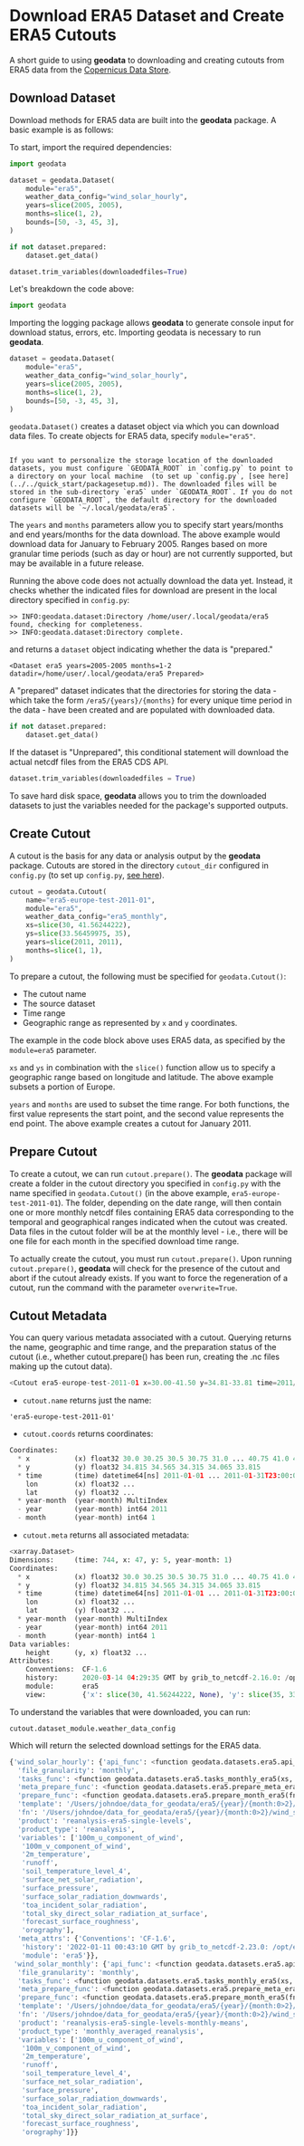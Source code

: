# Download ERA5 Dataset and Create ERA5 Cutouts

A short guide to using **geodata** to downloading and creating cutouts from ERA5 data from the [Copernicus Data Store](https://cds.climate.copernicus.eu/).

## Download Dataset

Download methods for ERA5 data are built into the **geodata** package.  A basic example is as follows:


To start, import the required dependencies:

```python
import geodata

dataset = geodata.Dataset(
    module="era5",
    weather_data_config="wind_solar_hourly",
    years=slice(2005, 2005),
    months=slice(1, 2),
    bounds=[50, -3, 45, 3],
)

if not dataset.prepared:
    dataset.get_data()

dataset.trim_variables(downloadedfiles=True)
```

Let's breakdown the code above:

```python
import geodata
```
Importing the logging package allows **geodata** to generate console input for download status, errors, etc.
Importing geodata is necessary to run **geodata**.

```python
dataset = geodata.Dataset(
    module="era5",
    weather_data_config="wind_solar_hourly",
    years=slice(2005, 2005),
    months=slice(1, 2),
    bounds=[50, -3, 45, 3],
)
```

`geodata.Dataset()` creates a dataset object via which you can download data files.  To create objects for ERA5 data, specify `module="era5"`.

```{note}

If you want to personalize the storage location of the downloaded datasets, you must configure `GEODATA_ROOT` in `config.py` to point to a directory on your local machine  (to set up `config.py`, [see here](../../quick_start/packagesetup.md)). The downloaded files will be stored in the sub-directory `era5` under `GEODATA_ROOT`. If you do not configure `GEODATA_ROOT`, the default directory for the downloaded datasets will be `~/.local/geodata/era5`.
```

The `years` and `months` parameters allow you to specify start years/months and end years/months for the data download.  The above example would download data for January to February 2005.  Ranges based on more granular time periods (such as day or hour) are not currently supported, but may be available in a future release.

Running the above code does not actually download the data yet.  Instead, it checks whether the indicated files for download are present in the local directory specified in `config.py`:

```
>> INFO:geodata.dataset:Directory /home/user/.local/geodata/era5 found, checking for completeness.
>> INFO:geodata.dataset:Directory complete.
```

and returns a `dataset` object indicating whether the data is "prepared."

```
<Dataset era5 years=2005-2005 months=1-2 datadir=/home/user/.local/geodata/era5 Prepared>
```

A "prepared" dataset indicates that the directories for storing the data - which take the form `/era5/{years}/{months}` for every unique time period in the data - have been created and are populated with downloaded data.

```python
if not dataset.prepared:
    dataset.get_data()
```
If the dataset is "Unprepared", this conditional statement will download the actual netcdf files from the ERA5 CDS API.


```python
dataset.trim_variables(downloadedfiles = True)
```
To save hard disk space, **geodata** allows you to trim the downloaded datasets to just the variables needed for the package's supported outputs.

## Create Cutout

A cutout is the basis for any data or analysis output by the **geodata** package.  Cutouts are stored in the directory `cutout_dir` configured in `config.py` (to set up `config.py`, [see here](../../quick_start/packagesetup.md)).

```python
cutout = geodata.Cutout(
    name="era5-europe-test-2011-01",
    module="era5",
    weather_data_config="era5_monthly",
    xs=slice(30, 41.56244222),
    ys=slice(33.56459975, 35),
    years=slice(2011, 2011),
    months=slice(1, 1),
)
```

To prepare a cutout, the following must be specified for `geodata.Cutout()`:

* The cutout name
* The source dataset
* Time range
* Geographic range as represented by `x` and `y` coordinates.

The example in the code block above uses ERA5 data, as specified by the `module=era5` parameter.

`xs` and `ys` in combination with the `slice()` function allow us to specify a geographic range based on longitude and latitude.  The above example subsets a portion of Europe.

`years` and `months` are used to subset the time range.  For both functions, the first value represents the start point, and the second value represents the end point.  The above example creates a cutout for January 2011.

## Prepare Cutout

To create a cutout, we can run `cutout.prepare()`. The **geodata** package will create a folder in the cutout directory you specified in `config.py` with the name specified in `geodata.Cutout()` (in the above example, `era5-europe-test-2011-01`).  The folder, depending on the date range, will then contain one or more monthly netcdf files containing ERA5 data corresponding to the temporal and geographical ranges indicated when the cutout was created.  Data files in the cutout folder will be at the monthly level - i.e., there will be one file for each month in the specified download time range.

To actually create the cutout, you must run `cutout.prepare()`.  Upon running `cutout.prepare()`, **geodata** will check for the presence of the cutout and abort if the cutout already exists.  If you want to force the regeneration of a cutout, run the command with the parameter `overwrite=True`.


## Cutout Metadata

You can query various metadata associated with a cutout. Querying returns the name, geographic and time range, and the preparation status of the cutout (i.e., whether cutout.prepare() has been run, creating the .nc files making up the cutout data).

```python
<Cutout era5-europe-test-2011-01 x=30.00-41.50 y=34.81-33.81 time=2011/1-2011/1 prepared>
```

- `cutout.name` returns just the name:

```
'era5-europe-test-2011-01'
```

- `cutout.coords` returns coordinates:
```python
Coordinates:
  * x           (x) float32 30.0 30.25 30.5 30.75 31.0 ... 40.75 41.0 41.25 41.5
  * y           (y) float32 34.815 34.565 34.315 34.065 33.815
  * time        (time) datetime64[ns] 2011-01-01 ... 2011-01-31T23:00:00
    lon         (x) float32 ...
    lat         (y) float32 ...
  * year-month  (year-month) MultiIndex
  - year        (year-month) int64 2011
  - month       (year-month) int64 1
```

- `cutout.meta` returns all associated metadata:
```python
<xarray.Dataset>
Dimensions:     (time: 744, x: 47, y: 5, year-month: 1)
Coordinates:
  * x           (x) float32 30.0 30.25 30.5 30.75 31.0 ... 40.75 41.0 41.25 41.5
  * y           (y) float32 34.815 34.565 34.315 34.065 33.815
  * time        (time) datetime64[ns] 2011-01-01 ... 2011-01-31T23:00:00
    lon         (x) float32 ...
    lat         (y) float32 ...
  * year-month  (year-month) MultiIndex
  - year        (year-month) int64 2011
  - month       (year-month) int64 1
Data variables:
    height      (y, x) float32 ...
Attributes:
    Conventions:  CF-1.6
    history:      2020-03-14 04:29:35 GMT by grib_to_netcdf-2.16.0: /opt/ecmw...
    module:       era5
    view:         {'x': slice(30, 41.56244222, None), 'y': slice(35, 33.56459...
```

To understand the variables that were downloaded, you can run:
```
cutout.dataset_module.weather_data_config
```

Which will return the selected download settings for the ERA5 data.
<!-- We need to update this after ERA5 keyword/variable renaming -->

```python
{'wind_solar_hourly': {'api_func': <function geodata.datasets.era5.api_hourly_era5(toDownload, bounds, download_vars, product, product_type)>,
  'file_granularity': 'monthly',
  'tasks_func': <function geodata.datasets.era5.tasks_monthly_era5(xs, ys, yearmonths, prepare_func, **meta_attrs)>,
  'meta_prepare_func': <function geodata.datasets.era5.prepare_meta_era5(xs, ys, year, month, template, module, **kwargs)>,
  'prepare_func': <function geodata.datasets.era5.prepare_month_era5(fn, year, month, xs, ys)>,
  'template': '/Users/johndoe/data_for_geodata/era5/{year}/{month:0>2}/wind_solar_hourly.nc',
  'fn': '/Users/johndoe/data_for_geodata/era5/{year}/{month:0>2}/wind_solar_hourly.nc',
  'product': 'reanalysis-era5-single-levels',
  'product_type': 'reanalysis',
  'variables': ['100m_u_component_of_wind',
   '100m_v_component_of_wind',
   '2m_temperature',
   'runoff',
   'soil_temperature_level_4',
   'surface_net_solar_radiation',
   'surface_pressure',
   'surface_solar_radiation_downwards',
   'toa_incident_solar_radiation',
   'total_sky_direct_solar_radiation_at_surface',
   'forecast_surface_roughness',
   'orography'],
  'meta_attrs': {'Conventions': 'CF-1.6',
   'history': '2022-01-11 00:43:10 GMT by grib_to_netcdf-2.23.0: /opt/ecmwf/mars-client/bin/grib_to_netcdf -S param -o /cache/data3/adaptor.mars.internal-1641861772.7584445-3425-17-8ff8bcdc-2c08-4aed-95db-e0337692a384.nc /cache/tmp/8ff8bcdc-2c08-4aed-95db-e0337692a384-adaptor.mars.internal-1641861207.3577378-3425-30-tmp.grib',
   'module': 'era5'}},
 'wind_solar_monthly': {'api_func': <function geodata.datasets.era5.api_monthly_era5(toDownload, bounds, download_vars, product, product_type)>,
  'file_granularity': 'monthly',
  'tasks_func': <function geodata.datasets.era5.tasks_monthly_era5(xs, ys, yearmonths, prepare_func, **meta_attrs)>,
  'meta_prepare_func': <function geodata.datasets.era5.prepare_meta_era5(xs, ys, year, month, template, module, **kwargs)>,
  'prepare_func': <function geodata.datasets.era5.prepare_month_era5(fn, year, month, xs, ys)>,
  'template': '/Users/johndoe/data_for_geodata/era5/{year}/{month:0>2}/wind_solar_monthly.nc',
  'fn': '/Users/johndoe/data_for_geodata/era5/{year}/{month:0>2}/wind_solar_monthly.nc',
  'product': 'reanalysis-era5-single-levels-monthly-means',
  'product_type': 'monthly_averaged_reanalysis',
  'variables': ['100m_u_component_of_wind',
   '100m_v_component_of_wind',
   '2m_temperature',
   'runoff',
   'soil_temperature_level_4',
   'surface_net_solar_radiation',
   'surface_pressure',
   'surface_solar_radiation_downwards',
   'toa_incident_solar_radiation',
   'total_sky_direct_solar_radiation_at_surface',
   'forecast_surface_roughness',
   'orography']}}
```
